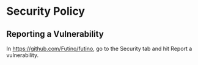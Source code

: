 # Security Policy

## Reporting a Vulnerability

In https://github.com/Futino/futino, go to the Security tab and hit Report a vulnerability.

